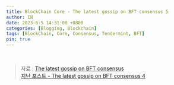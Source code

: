 ```yaml
---
title: BlockChain Core - The latest gossip on BFT consensus 5
author: IN
date: 2023-6-5 14:31:00 +0800
categories: [Blogging, Blockchain]
tags: [BlockChain, Core, Consensus, Tendermint, BFT]
pin: true
---
```


<br />

> 자료 : [The latest gossip on BFT consensus](https://in-nft.s3.ap-northeast-2.amazonaws.com/The+latest+gossip+on+BFT+consensus.pdf)
> <br />
> [지난 포스트 - The latest gossip on BFT consensus 4](https://in63119.github.io/posts/Tendermint4/)

<br />
